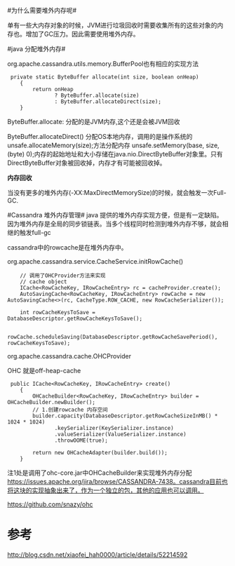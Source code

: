 #为什么需要堆外内存呢#

单有一些大内存对象的时候，JVM进行垃圾回收时需要收集所有的这些对象的内存也。增加了GC压力。因此需要使用堆外内存。

#java 分配堆外内存#

org.apache.cassandra.utils.memory.BufferPool也有相应的实现方法


	 private static ByteBuffer allocate(int size, boolean onHeap)
	    {
	        return onHeap
	               ? ByteBuffer.allocate(size)
	               : ByteBuffer.allocateDirect(size);
	    }


ByteBuffer.allocate: 分配的是JVM内存,这个还是会被JVM回收

ByteBuffer.allocateDirect() 分配OS本地内存，调用的是操作系统的 unsafe.allocateMemory(size);方法分配内存
unsafe.setMemory(base, size, (byte) 0);内存的起始地址和大小存储在java.nio.DirectByteBuffer对象里。只有DirectByteBuffer对象被回收掉，内存才有可能被回收掉。

**内存回收**

当没有更多的堆外内存(-XX:MaxDirectMemorySize)的时候，就会触发一次Full-GC.

#Cassandra 堆外内存管理#
java 提供的堆外内存实现方便，但是有一定缺陷。因为堆外内存是全局的同步锁链表。当多个线程同时检测到堆外内存不够，就会相继的触发full-gc

cassandra中的rowcache是在堆外内存中。

org.apache.cassandra.service.CacheService.initRowCache()

		
		// 调用了OHCProvider方法来实现
		// cache object
        ICache<RowCacheKey, IRowCacheEntry> rc = cacheProvider.create();
        AutoSavingCache<RowCacheKey, IRowCacheEntry> rowCache = new AutoSavingCache<>(rc, CacheType.ROW_CACHE, new RowCacheSerializer());

        int rowCacheKeysToSave = DatabaseDescriptor.getRowCacheKeysToSave();

        rowCache.scheduleSaving(DatabaseDescriptor.getRowCacheSavePeriod(), rowCacheKeysToSave);

org.apache.cassandra.cache.OHCProvider

OHC 就是off-heap-cache


	 public ICache<RowCacheKey, IRowCacheEntry> create()
	    {
	        OHCacheBuilder<RowCacheKey, IRowCacheEntry> builder = OHCacheBuilder.newBuilder();
	        // 1.创建rowcache 内存空间
            builder.capacity(DatabaseDescriptor.getRowCacheSizeInMB() * 1024 * 1024)
	               .keySerializer(KeySerializer.instance)
	               .valueSerializer(ValueSerializer.instance)
	               .throwOOME(true);
	
	        return new OHCacheAdapter(builder.build());
	    }


注1处是调用了ohc-core.jar中OHCacheBuilder来实现堆外内存分配
https://issues.apache.org/jira/browse/CASSANDRA-7438。cassandra目前也将这块的实现抽象出来了，作为一个独立的包，其他的应用也可以调用。

https://github.com/snazy/ohc



# 参考 #

http://blog.csdn.net/xiaofei_hah0000/article/details/52214592
